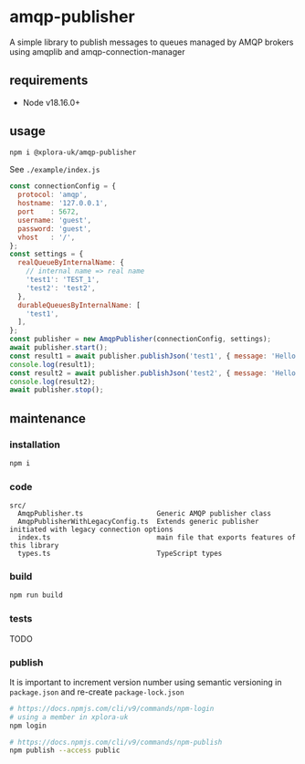 # amqp-publisher

A simple library to publish messages to queues managed by AMQP brokers using amqplib and amqp-connection-manager

## requirements

* Node v18.16.0+

## usage

```sh
npm i @xplora-uk/amqp-publisher
```

See `./example/index.js`

```js
const connectionConfig = {
  protocol: 'amqp',
  hostname: '127.0.0.1',
  port    : 5672,
  username: 'guest',
  password: 'guest',
  vhost   : '/',
};
const settings = {
  realQueueByInternalName: {
    // internal name => real name
    'test1': 'TEST_1',
    'test2': 'test2',
  },
  durableQueuesByInternalName: [
    'test1',
  ],
};
const publisher = new AmqpPublisher(connectionConfig, settings);
await publisher.start();
const result1 = await publisher.publishJson('test1', { message: 'Hello World 1' });
console.log(result1);
const result2 = await publisher.publishJson('test2', { message: 'Hello World 2' });
console.log(result2);
await publisher.stop();
```

## maintenance

### installation

```sh
npm i
```

### code

```plain
src/
  AmqpPublisher.ts                  Generic AMQP publisher class
  AmqpPublisherWithLegacyConfig.ts  Extends generic publisher initiated with legacy connection options
  index.ts                          main file that exports features of this library
  types.ts                          TypeScript types
```

### build

```sh
npm run build
```

### tests

TODO

### publish

It is important to increment version number using semantic versioning in `package.json` and re-create `package-lock.json`

```sh
# https://docs.npmjs.com/cli/v9/commands/npm-login
# using a member in xplora-uk
npm login

# https://docs.npmjs.com/cli/v9/commands/npm-publish
npm publish --access public
```
